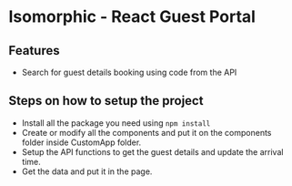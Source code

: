 # Isomorphic - React Guest Portal

## Features

- Search for guest details booking using code from the API

## Steps on how to setup the project

- Install all the package you need using `npm install`
- Create or modify all the components and put it on the components folder inside CustomApp folder.
- Setup the API functions to get the guest details and update the arrival time.
- Get the data and put it in the page.
